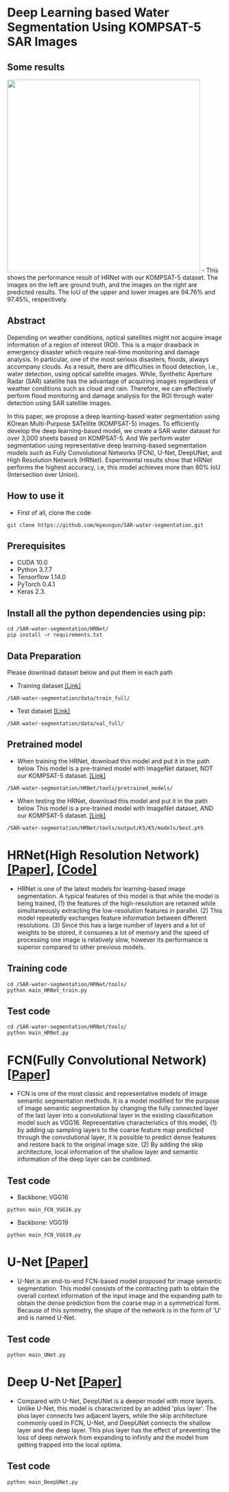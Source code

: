 # Deep Learning based Water Segmentation Using KOMPSAT-5 SAR Images
## Some results
<img src="https://user-images.githubusercontent.com/26617052/106559149-50b55f80-6568-11eb-9fcc-f78bb63819b9.JPG"  width="450">
- This shows the performance result of HRNet with our KOMPSAT-5 dataset. The images on the left are ground truth, and the images on the right are predicted results. The IoU of the upper and lower images are 94.76% and 97.45%, respectively.

## Abstract
Depending on weather conditions, optical satellites might not acquire image information of a region of interest (ROI). This is a major drawback in emergency disaster which require real-time monitoring and damage analysis. In particular, one of the most serious disasters, floods, always accompany clouds. As a result, there are difficulties in flood detection, i.e., water detection, using optical satellite images. While, Synthetic Aperture Radar (SAR) satellite has the advantage of acquiring images regardless of weather conditions such as cloud and rain. Therefore, we can effectively perform flood monitoring and damage analysis for the ROI through water detection using SAR satellite images. 

In this paper, we propose a deep learning-based water segmentation using KOrean Multi-Purpose SATellite (KOMPSAT-5) images. To efficiently develop the deep learning-based model, we create a SAR water dataset for over 3,000 sheets based on KOMPSAT-5. And We perform water segmentation using representative deep learning-based segmentation models such as Fully Convolutional Networks (FCN), U-Net, DeepUNet, and High Resolution Network (HRNet). Experimental results show that HRNet performs the highest accuracy, i.e, this model achieves more than 80\% IoU (Intersection over Union). 

## How to use it
- First of all, clone the code
```
git clone https://github.com/myeungun/SAR-water-segmentation.git
```

## Prerequisites
- CUDA 10.0
- Python 3.7.7
- Tensorflow 1.14.0
- PyTorch 0.4.1
- Keras 2.3.

## Install all the python dependencies using pip:
```
cd /SAR-water-segmentation/HRNet/
pip install –r requirements.txt
```

## Data Preparation
Please download dataset below and put them in each path
- Training dataset [[Link]](https://drive.google.com/file/d/1Ugk6c_iadvlD-ycxNQlw9SHLDDqNAn1f/view?usp=sharing)
```
/SAR-water-segmentation/data/train_full/
```
- Test dataset [[Link]](https://drive.google.com/file/d/1MbyK4ljGmin5JeRroO80qTicbYfxGVAu/view?usp=sharing)
```
/SAR-water-segmentation/data/val_full/
```

## Pretrained model
- When training the HRNet, download this model and put it in the path below
This model is a pre-trained model with ImageNet dataset, NOT our KOMPSAT-5 dataset. [[Link]](https://drive.google.com/file/d/1euYbOpJbs9di7W8IO4_hDizN_EoRWfAA/view?usp=sharing)
```
/SAR-water-segmentation/HRNet/tools/pretrained_models/
```

- When testing the HRNet, download this model and put it in the path below
This model is a pre-trained model with ImageNet dataset, AND our KOMPSAT-5 dataset. [[Link]](https://drive.google.com/file/d/1gfLbsv9_6ZNtG7K3bmUf2r1Ig0CfQHIo/view?usp=sharing)
```
/SAR-water-segmentation/HRNet/tools/output/K5/K5/models/best.pth
```

# HRNet(High Resolution Network) [[Paper]](https://arxiv.org/pdf/1908.07919.pdf), [[Code]](https://github.com/HRNet/HRNet-Semantic-Segmentation)
- HRNet is one of the latest models for learning-based image segmentation. A typical features of this model is that while the model is being trained, (1) the features of the high-resolution are retained while simultaneously extracting the low-resolution features in parallel. (2) This model repeatedly exchanges feature information between different resolutions. (3) Since this has a large number of layers and a lot of weights to be stored, it consumes a lot of memory and the speed of processing one image is relatively slow, however its performance is superior compared to other previous models.

## Training code
```
cd /SAR-water-segmentation/HRNet/tools/
python main_HRNet_train.py
```
## Test code
```
cd /SAR-water-segmentation/HRNet/tools/
python main_HRNet.py
```


# FCN(Fully Convolutional Network) [[Paper]](https://www.cv-foundation.org/openaccess/content_cvpr_2015/papers/Long_Fully_Convolutional_Networks_2015_CVPR_paper.pdf)
- FCN is one of the most classic and representative models of image semantic segmentation methods. It is a model modified for the purpose of image semantic segmentation by changing the fully connected layer of the last layer into a convolutional layer in the existing classification model such as VGG16. Representative characteristics of this model, (1) by adding up sampling layers to the coarse feature map predicted through the convolutional layer, it is possible to predict dense features and restore back to the original image size. (2) By adding the skip architecture, local information of the shallow layer and semantic information of the deep layer can be combined.

## Test code 
- Backbone: VGG16
```
python main_FCN_VGG16.py
```
- Backbone: VGG19
```
python main_FCN_VGG19.py
```

# U-Net [[Paper]](https://arxiv.org/pdf/1505.04597.pdf)
- U-Net is an end-to-end FCN-based model proposed for image semantic segmentation. This model consists of the contracting path to obtain the overall context information of the input image and the expanding path to obtain the dense prediction from the coarse map in a symmetrical form. Because of this symmetry, the shape of the network is in the form of 'U' and is named U-Net.

## Test code
```
python main_UNet.py
```

# Deep U-Net [[Paper]](https://ieeexplore.ieee.org/stamp/stamp.jsp?tp=&arnumber=8370071)
- Compared with U-Net, DeepUNet is a deeper model with more layers. Unlike U-Net, this model is characterized by an added 'plus layer'. The plus layer connects two adjacent layers, while the skip architecture commonly used in FCN, U-Net, and DeepUNet connects the shallow layer and the deep layer. This plus layer has the effect of preventing the loss of deep network from expanding to infinity and the model from getting trapped into the local optima.

## Test code 
```
python main_DeepUNet.py
```
